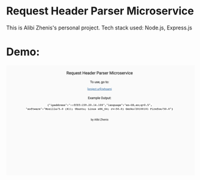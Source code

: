 # Request Header Parser Microservice

This is Alibi Zhenis's personal project.
Tech stack used: Node.js, Express.js


# Demo:

![Alt text](headerparser_demo.png?raw=true "Title")
